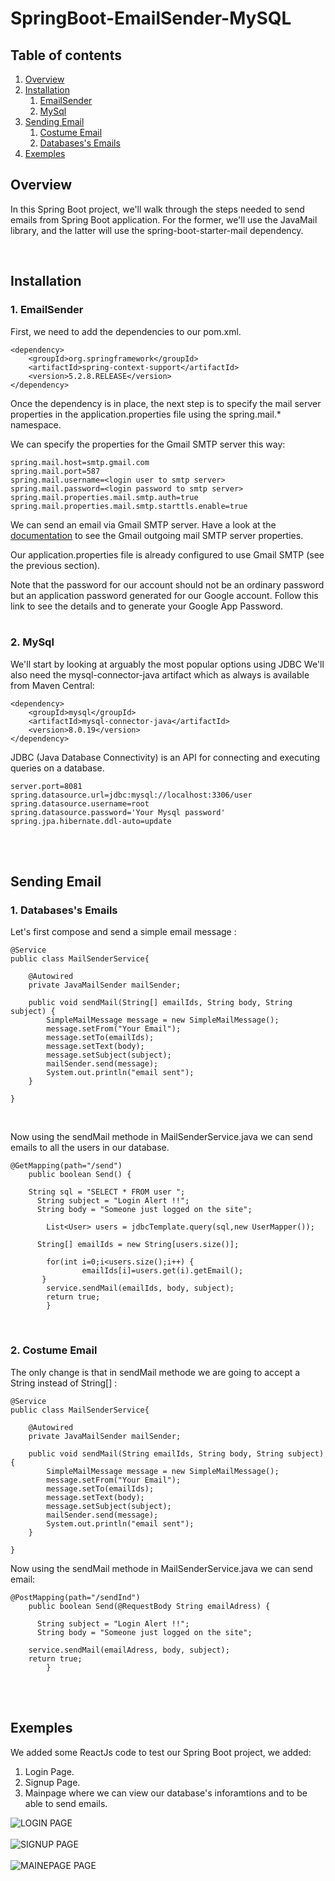 # SpringBoot-EmailSender-MySQL

## Table of contents

1. [Overview](#Overview)
2. [Installation](#installation)
    1. [EmailSender](#EmailSender)
    2. [MySql](#MySql)
4. [Sending Email](#Sending_Email)
    1. [Costume Email](@Costume-Email)
    2. [Databases's Emails](#Db-Email)
5. [Exemples](#Exemples)


## Overview<a name="Overview"></a>

In this Spring Boot project,  we'll walk through the steps needed to send emails from Spring Boot application. For the former, we'll use the JavaMail library, and the latter will use the spring-boot-starter-mail dependency.


<br/>

## Installation<a name="installation"></a>

### 1. EmailSender<a name="EmailSender"></a>


First, we need to add the dependencies to our pom.xml.


```
<dependency>
    <groupId>org.springframework</groupId>
    <artifactId>spring-context-support</artifactId>
    <version>5.2.8.RELEASE</version>
</dependency>
```


Once the dependency is in place, the next step is to specify the mail server properties in the application.properties file using the spring.mail.* namespace.

We can specify the properties for the Gmail SMTP server this way:

```
spring.mail.host=smtp.gmail.com
spring.mail.port=587
spring.mail.username=<login user to smtp server>
spring.mail.password=<login password to smtp server>
spring.mail.properties.mail.smtp.auth=true
spring.mail.properties.mail.smtp.starttls.enable=true
```

We can send an email via Gmail SMTP server. Have a look at the [documentation](https://support.google.com/mail/answer/7104828?hl=en&rd=3&visit_id=637812960575206948-2906502522) to see the Gmail outgoing mail SMTP server properties.

Our application.properties file is already configured to use Gmail SMTP (see the previous section).

Note that the password for our account should not be an ordinary password but an application password generated for our Google account. Follow this link to see the details and to generate your Google App Password.
<br/><br/>

### 2. MySql<a name="MySql"></a>

We'll start by looking at arguably the most popular options using JDBC
We'll also need the mysql-connector-java artifact which as always is available from Maven Central:

```
<dependency>
    <groupId>mysql</groupId>
    <artifactId>mysql-connector-java</artifactId>
    <version>8.0.19</version>
</dependency>
```

JDBC (Java Database Connectivity) is an API for connecting and executing queries on a database.

```
server.port=8081
spring.datasource.url=jdbc:mysql://localhost:3306/user
spring.datasource.username=root
spring.datasource.password='Your Mysql password'
spring.jpa.hibernate.ddl-auto=update
```
<br/><br/>

## Sending Email<a name="Sending_Email"></a>

### 1. Databases's Emails<a name="Db-Email"></a>


Let's first compose and send a simple email message :

```
@Service
public class MailSenderService{
	
	@Autowired
	private JavaMailSender mailSender;

	public void sendMail(String[] emailIds, String body, String subject) {
		SimpleMailMessage message = new SimpleMailMessage();
		message.setFrom("Your Email");
		message.setTo(emailIds);
		message.setText(body);
		message.setSubject(subject);
		mailSender.send(message);
		System.out.println("email sent");
	}

}
```
<br/>

Now using the sendMail methode in MailSenderService.java we can send emails to all the users in our database.
<br/>

```
@GetMapping(path="/send")
	public boolean Send() {
				
  	String sql = "SELECT * FROM user ";
	  String subject = "Login Alert !!";
	  String body = "Someone just logged on the site";
			        
		List<User> users = jdbcTemplate.query(sql,new UserMapper());
				 	
	  String[] emailIds = new String[users.size()];
				 	
		for(int i=0;i<users.size();i++) {
				emailIds[i]=users.get(i).getEmail();
	   }
		service.sendMail(emailIds, body, subject);
		return true;
		}
```
<br/>

### 2. Costume Email<a name="Costume-Email"></a>

The only change is that in sendMail methode we are going to accept a String instead of String[] :

```
@Service
public class MailSenderService{
	
	@Autowired
	private JavaMailSender mailSender;

	public void sendMail(String emailIds, String body, String subject) {
		SimpleMailMessage message = new SimpleMailMessage();
		message.setFrom("Your Email");
		message.setTo(emailIds);
		message.setText(body);
		message.setSubject(subject);
		mailSender.send(message);
		System.out.println("email sent");
	}

}
```

Now using the sendMail methode in MailSenderService.java we can send email:

```
@PostMapping(path="/sendInd")
	public boolean Send(@RequestBody String emailAdress) {
				
	  String subject = "Login Alert !!";
	  String body = "Someone just logged on the site";
			        
	service.sendMail(emailAdress, body, subject);
	return true;
		}
```

<br/><br/>

## Exemples <a name="Exemples"></a>

We added some ReactJs code to test our Spring Boot project, we added: 
   1. Login Page.
   2. Signup Page.
   3. Mainpage where we can view our database's inforamtions and to be able to send emails.

![LOGIN PAGE](IMG1.JPG)
<br><br>
![SIGNUP PAGE](IMG2.JPG)
<br><br>
![MAINEPAGE PAGE](IMG3.png)
<br><br>

